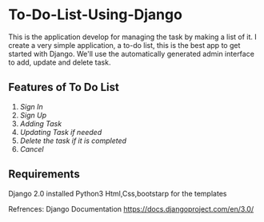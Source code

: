 # To-Do-List-Using-Django

This is the application develop for managing the task by making a list of it.
I create a very simple application, a to-do list, this is the best app to get started with Django. We'll use the automatically generated admin interface to add, update and delete task.

## Features of To Do List

1. *Sign In*  
2. *Sign Up*  
3. *Adding Task*  
4. *Updating Task if needed*  
5. *Delete the task if it is completed*  
6. *Cancel*  

## Requirements
Django 2.0 installed
Python3
Html,Css,bootstarp for the templates

Refrences: Django Documentation
https://docs.djangoproject.com/en/3.0/
